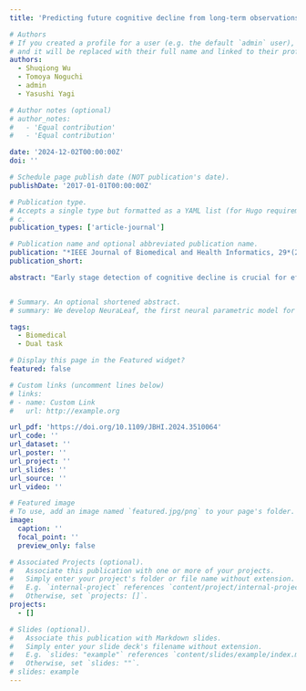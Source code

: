 ```yaml
---
title: 'Predicting future cognitive decline from long-term observations of dual-task performance data'

# Authors
# If you created a profile for a user (e.g. the default `admin` user), write the username (folder name) here
# and it will be replaced with their full name and linked to their profile.
authors:
  - Shuqiong Wu
  - Tomoya Noguchi
  - admin
  - Yasushi Yagi

# Author notes (optional)
# author_notes:
#   - 'Equal contribution'
#   - 'Equal contribution'

date: '2024-12-02T00:00:00Z'
doi: ''

# Schedule page publish date (NOT publication's date).
publishDate: '2017-01-01T00:00:00Z'

# Publication type.
# Accepts a single type but formatted as a YAML list (for Hugo requirements).
# c.
publication_types: ['article-journal']

# Publication name and optional abbreviated publication name.
publication: "*IEEE Journal of Biomedical and Health Informatics, 29*(2):758-766"
publication_short: 

abstract: "Early stage detection of cognitive decline is crucial for effective prevention and treatment of dementia. However, current approaches based on MRI or biomarkers are expensive and impractical, making them unsuitable for early-stage detection from daily measurements. A suitable option is the dual-task paradigm, which involves simultaneously performing two tasks (typically a physical task combined with a cognitive task). This approach has proven effective in assessing daily cognitive status. The underlying principle is that dual-task performance reflects the maximum cognitive load that can be handled by participants, which in turn reflects their current cognitive function. However, a one-time dual-task test cannot predict future changes in cognitive function. In this study, we present the first attempt at leveraging long-term observations of dual-task performance data. Our results show that changes in dual-task performance over time are associated with future cognitive changes. Our approach extracts temporal features from six months of dual-task performance data, and predicts future cognitive decline over the next two years using a machine learning model. Our experimental results yielded an accuracy comparable to that returned by MRI scans, thus demonstrating that the proposed approach can achieve early detection of future cognitive decline from routine dual-task measurements."


# Summary. An optional shortened abstract.
# summary: We develop NeuraLeaf, the first neural parametric model for 3D leaves for plant modeling and reconstruction. 

tags:
  - Biomedical
  - Dual task

# Display this page in the Featured widget?
featured: false

# Custom links (uncomment lines below)
# links:
# - name: Custom Link
#   url: http://example.org

url_pdf: 'https://doi.org/10.1109/JBHI.2024.3510064'
url_code: ''
url_dataset: ''
url_poster: ''
url_project: ''
url_slides: ''
url_source: ''
url_video: ''

# Featured image
# To use, add an image named `featured.jpg/png` to your page's folder.
image:
  caption: ''
  focal_point: ''
  preview_only: false

# Associated Projects (optional).
#   Associate this publication with one or more of your projects.
#   Simply enter your project's folder or file name without extension.
#   E.g. `internal-project` references `content/project/internal-project/index.md`.
#   Otherwise, set `projects: []`.
projects:
  - []

# Slides (optional).
#   Associate this publication with Markdown slides.
#   Simply enter your slide deck's filename without extension.
#   E.g. `slides: "example"` references `content/slides/example/index.md`.
#   Otherwise, set `slides: ""`.
# slides: example
---
```


<!-- {{% callout note %}}
Click the _Cite_ button above to demo the feature to enable visitors to import publication metadata into their reference management software.
{{% /callout %}}

{{% callout note %}}
Create your slides in Markdown - click the _Slides_ button to check out the example.
{{% /callout %}}

Add the publication's **full text** or **supplementary notes** here. You can use rich formatting such as including [code, math, and images](https://docs.hugoblox.com/content/writing-markdown-latex/). -->

